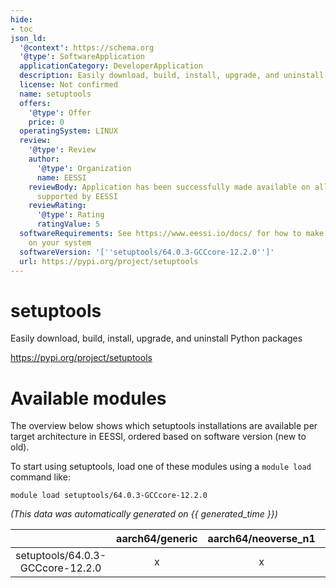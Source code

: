 ```yaml
---
hide:
- toc
json_ld:
  '@context': https://schema.org
  '@type': SoftwareApplication
  applicationCategory: DeveloperApplication
  description: Easily download, build, install, upgrade, and uninstall Python packages
  license: Not confirmed
  name: setuptools
  offers:
    '@type': Offer
    price: 0
  operatingSystem: LINUX
  review:
    '@type': Review
    author:
      '@type': Organization
      name: EESSI
    reviewBody: Application has been successfully made available on all architectures
      supported by EESSI
    reviewRating:
      '@type': Rating
      ratingValue: 5
  softwareRequirements: See https://www.eessi.io/docs/ for how to make EESSI available
    on your system
  softwareVersion: '[''setuptools/64.0.3-GCCcore-12.2.0'']'
  url: https://pypi.org/project/setuptools
---
```


setuptools
==========


Easily download, build, install, upgrade, and uninstall Python packages

https://pypi.org/project/setuptools
# Available modules


The overview below shows which setuptools installations are available per target architecture in EESSI, ordered based on software version (new to old).

To start using setuptools, load one of these modules using a `module load` command like:

```shell
module load setuptools/64.0.3-GCCcore-12.2.0
```

*(This data was automatically generated on {{ generated_time }})*  

| |aarch64/generic|aarch64/neoverse_n1|aarch64/neoverse_v1|x86_64/generic|x86_64/amd/zen2|x86_64/amd/zen3|x86_64/amd/zen4|x86_64/intel/haswell|x86_64/intel/sapphirerapids|x86_64/intel/skylake_avx512|
| :---: | :---: | :---: | :---: | :---: | :---: | :---: | :---: | :---: | :---: | :---: |
|setuptools/64.0.3-GCCcore-12.2.0|x|x|x|x|x|x|x|x|x|x|
